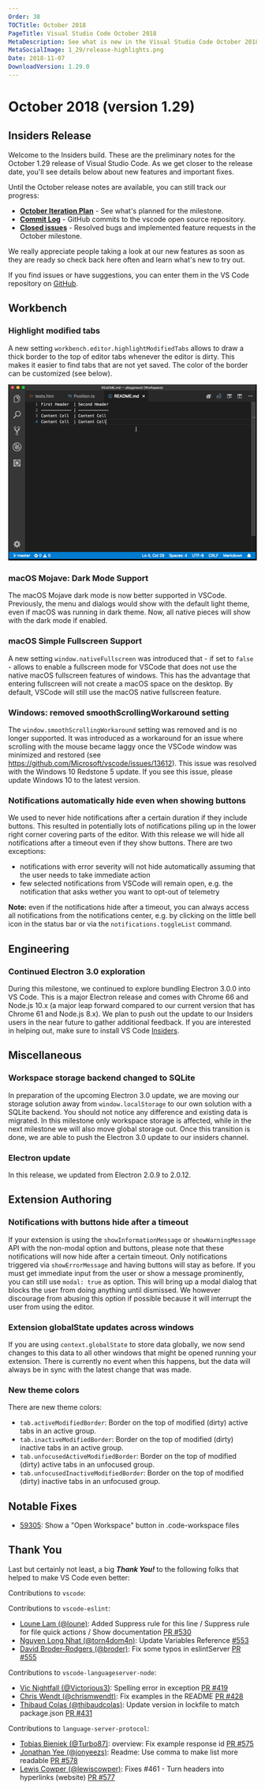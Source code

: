 ```yaml
---
Order: 38
TOCTitle: October 2018
PageTitle: Visual Studio Code October 2018
MetaDescription: See what is new in the Visual Studio Code October 2018 Release (1.29)
MetaSocialImage: 1_29/release-highlights.png
Date: 2018-11-07
DownloadVersion: 1.29.0
---
```

# October 2018 (version 1.29)

<!-- DOWNLOAD_LINKS_PLACEHOLDER -->

## Insiders Release

Welcome to the Insiders build. These are the preliminary notes for the October 1.29 release of Visual Studio Code. As we get closer to the release date, you'll see details below about new features and important fixes.

Until the October release notes are available, you can still track our progress:

* **[October Iteration Plan](https://github.com/Microsoft/vscode/issues/60106)** - See what's planned for the milestone.
* **[Commit Log](https://github.com/Microsoft/vscode/commits/master)** - GitHub commits to the vscode open source repository.
* **[Closed issues](https://github.com/Microsoft/vscode/milestone/78?closed=1)** - Resolved bugs and implemented feature requests in the October milestone.

We really appreciate people taking a look at our new features as soon as they are ready so check back here often and learn what's new to try out.

If you find issues or have suggestions, you can enter them in the VS Code repository on [GitHub](https://github.com/Microsoft/vscode/issues).

## Workbench

### Highlight modified tabs

A new setting `workbench.editor.highlightModifiedTabs` allows to draw a thick border to the top of editor tabs whenever the editor is dirty. This makes it easier to find tabs that are not yet saved. The color of the border can be customized (see below).

![Highlight modified tabs](images/1_29/highlight-modified-tabs.gif)

### macOS Mojave: Dark Mode Support

The macOS Mojave dark mode is now better supported in VSCode. Previously, the menu and dialogs would show with the default light theme, even if macOS was running in dark theme. Now, all native pieces will show with the dark mode if enabled.

### macOS Simple Fullscreen Support

A new setting `window.nativeFullscreen` was introduced that - if set to `false` - allows to enable a fullscreen mode for VSCode that does not use the native macOS fullscreen features of windows. This has the advantage that entering fullscreen will not create a macOS space on the desktop. By default, VSCode will still use the macOS native fullscreen feature.

### Windows: removed smoothScrollingWorkaround setting

The `window.smoothScrollingWorkaround` setting was removed and is no longer supported. It was introduced as a workaround for an issue where scrolling with the mouse became laggy once the VSCode window was minimized and restored (see https://github.com/Microsoft/vscode/issues/13612). This issue was resolved with the Windows 10 Redstone 5 update. If you see this issue, please update Windows 10 to the latest version.

### Notifications automatically hide even when showing buttons

We used to never hide notifications after a certain duration if they include buttons. This resulted in potentially lots of notifications piling up in the lower right corner covering parts of the editor. With this release we will hide all notifications after a timeout even if they show buttons. There are two exceptions:
* notifications with error severity will not hide automatically assuming that the user needs to take immediate action
* few selected notifications from VSCode will remain open, e.g. the notification that asks wether you want to opt-out of telemetry

**Note:** even if the notifications hide after a timeout, you can always access all notifications from the notifications center, e.g. by clicking on the little bell icon in the status bar or via the `notifications.toggleList` command.

## Engineering

### Continued Electron 3.0 exploration

During this milestone, we continued to explore bundling Electron 3.0.0 into VS Code. This is a major Electron release and comes with Chrome 66 and Node.js 10.x (a major leap forward compared to our current version that has Chrome 61 and Node.js 8.x). We plan to push out the update to our Insiders users in the near future to gather additional feedback. If you are interested in helping out, make sure to install VS Code [Insiders](https://code.visualstudio.com/insiders).

## Miscellaneous

### Workspace storage backend changed to SQLite

In preparation of the upcoming Electron 3.0 update, we are moving our storage solution away from `window.localStorage` to our own solution with a SQLite backend. You should not notice any difference and existing data is migrated. In this milestone only workspace storage is affected, while in the next milestone we will also move global storage out. Once this transition is done, we are able to push the Electron 3.0 update to our insiders channel.

### Electron update

In this release, we updated from Electron 2.0.9 to 2.0.12.

## Extension Authoring

### Notifications with buttons hide after a timeout

If your extension is using the `showInformationMessage` or `showWarningMessage` API with the non-modal option and buttons, please note that these notifications will now hide after a certain timeout. Only notifications triggered via `showErrorMessage` and having buttons will stay as before. If you must get immediate input from the user or show a message prominently, you can still use `modal: true` as option. This will bring up a modal dialog that blocks the user from doing anything until dismissed. We however discourage from abusing this option if possible because it will interrupt the user from using the editor.

### Extension globalState updates across windows

If you are using `context.globalState` to store data globally, we now send changes to this data to all other windows that might be opened running your extension. There is currently no event when this happens, but the data will always be in sync with the latest change that was made.

### New theme colors

There are new theme colors:

* `tab.activeModifiedBorder`: Border on the top of modified (dirty) active tabs in an active group.
* `tab.inactiveModifiedBorder`: Border on the top of modified (dirty) inactive tabs in an active group.
* `tab.unfocusedActiveModifiedBorder`: Border on the top of modified (dirty) active tabs in an unfocused group.
* `tab.unfocusedInactiveModifiedBorder`: Border on the top of modified (dirty) inactive tabs in an unfocused group.

## Notable Fixes

* [59305](https://github.com/Microsoft/vscode/issues/59305): Show a "Open Workspace" button in .code-workspace files

## Thank You

Last but certainly not least, a big *__Thank You!__* to the following folks that helped to make VS Code even better:

Contributions to `vscode`:

Contributions to `vscode-eslint`:

* [Loune Lam (@loune)](https://github.com/loune): Added Suppress rule for this line / Suppress rule for file quick actions / Show documentation [PR #530](https://github.com/Microsoft/vscode-eslint/pull/530)
* [Nguyen Long Nhat (@torn4dom4n)](https://github.com/torn4dom4n): Update Variables Reference [#553](https://github.com/Microsoft/vscode-eslint/pull/553)
* [David Broder-Rodgers (@broder)](https://github.com/broder): Fix some typos in eslintServer [PR #555](https://github.com/Microsoft/vscode-eslint/pull/555)

Contributions to `vscode-languageserver-node`:

* [Vic Nightfall (@Victorious3)](https://github.com/Victorious3): Spelling error in exception [PR #419](https://github.com/Microsoft/vscode-languageserver-node/pull/419)
* [Chris Wendt (@chrismwendt)](https://github.com/chrismwendt): Fix examples in the README [PR #428](https://github.com/Microsoft/vscode-languageserver-node/pull/428)
* [Thibaud Colas (@thibaudcolas)](https://github.com/thibaudcolas): Update version in lockfile to match package.json [PR #431](https://github.com/Microsoft/vscode-languageserver-node/pull/431)

Contributions to `language-server-protocol`:

* [Tobias Bieniek (@Turbo87)](https://github.com/Turbo87): overview: Fix example response id [PR #575](https://github.com/Microsoft/language-server-protocol/pull/575)
* [Jonathan Yee (@jonyeezs)](https://github.com/jonyeezs): Readme: Use comma to make list more readable [PR #578](https://github.com/Microsoft/language-server-protocol/pull/578)
* [Lewis Cowper (@lewiscowper)](https://github.com/lewiscowper): Fixes #461 - Turn headers into hyperlinks (website) [PR #577](https://github.com/Microsoft/language-server-protocol/pull/577)

<!-- In-product release notes styles.  Do not modify without also modifying regex in gulpfile.common.js -->
<a id="scroll-to-top" role="button" aria-label="scroll to top" href="#"><span class="icon"></span></a>
<link rel="stylesheet" type="text/css" href="css/inproduct_releasenotes.css"/>
